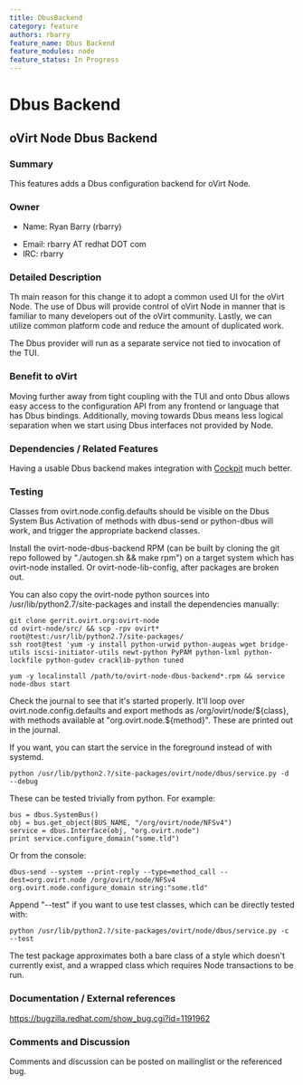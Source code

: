 ```yaml
---
title: DbusBackend
category: feature
authors: rbarry
feature_name: Dbus Backend
feature_modules: node
feature_status: In Progress
---
```


# Dbus Backend

## oVirt Node Dbus Backend

### Summary

This features adds a Dbus configuration backend for oVirt Node.

### Owner

*   Name: Ryan Barry (rbarry)

<!-- -->

*   Email: rbarry AT redhat DOT com
*   IRC: rbarry

### Detailed Description

Th main reason for this change it to adopt a common used UI for the oVirt Node.
The use of Dbus will provide control of oVirt Node in manner that is familiar to many developers out of the oVirt community.
Lastly, we can utilize common platform code and reduce the amount of duplicated work.

The Dbus provider will run as a separate service not tied to invocation of the TUI.

### Benefit to oVirt

Moving further away from tight coupling with the TUI and onto Dbus allows easy access to the configuration API from any frontend or language that has Dbus bindings. Additionally, moving towards Dbus means less logical separation when we start using Dbus interfaces not provided by Node.

### Dependencies / Related Features

Having a usable Dbus backend makes integration with [Cockpit](/develop/release-management/features/node/cockpit/) much better.

### Testing

Classes from ovirt.node.config.defaults should be visible on the Dbus System Bus Activation of methods with dbus-send or python-dbus will work, and trigger the appropriate backend classes.

Install the ovirt-node-dbus-backend RPM (can be built by cloning the git repo followed by "./autogen.sh && make rpm") on a target system which has ovirt-node installed. Or ovirt-node-lib-config, after packages are broken out.

You can also copy the ovirt-node python sources into /usr/lib/python2.7/site-packages and install the dependencies manually:

    git clone gerrit.ovirt.org:ovirt-node
    cd ovirt-node/src/ && scp -rpv ovirt* root@test:/usr/lib/python2.7/site-packages/
    ssh root@test 'yum -y install python-urwid python-augeas wget bridge-utils iscsi-initiator-utils newt-python PyPAM python-lxml python-lockfile python-gudev cracklib-python tuned

    yum -y localinstall /path/to/ovirt-node-dbus-backend*.rpm && service node-dbus start

Check the journal to see that it's started properly. It'll loop over ovirt.node.config.defaults and export methods as /org/ovirt/node/${class}, with methods available at "org.ovirt.node.${method}". These are printed out in the journal.

If you want, you can start the service in the foreground instead of with systemd.

    python /usr/lib/python2.?/site-packages/ovirt/node/dbus/service.py -d --debug

These can be tested trivially from python. For example:

    bus = dbus.SystemBus()
    obj = bus.get_object(BUS_NAME, "/org/ovirt/node/NFSv4")
    service = dbus.Interface(obj, "org.ovirt.node")
    print service.configure_domain("some.tld")

Or from the console:

    dbus-send --system --print-reply --type=method_call --dest=org.ovirt.node /org/ovirt/node/NFSv4 org.ovirt.node.configure_domain string:"some.tld"

Append "--test" if you want to use test classes, which can be directly tested with:

    python /usr/lib/python2.?/site-packages/ovirt/node/dbus/service.py -c --test

The test package approximates both a bare class of a style which doesn't currently exist, and a wrapped class which requires Node transactions to be run.

### Documentation / External references

<https://bugzilla.redhat.com/show_bug.cgi?id=1191962>

### Comments and Discussion

Comments and discussion can be posted on mailinglist or the referenced bug.

